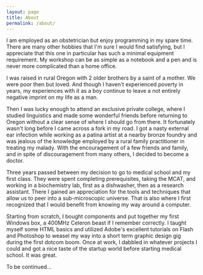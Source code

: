```yaml
---
layout: page
title: About
permalink: /about/
---
```


I am employed as an obstetrician but enjoy programming in my spare time. There are many other hobbies that I'm sure I would find satisfying, but I appreciate that this one in particular has such a minimal equipment requirement. My workshop can be as simple as a notebook and a pen and is never more complicated than a home office.

I was raised in rural Oregon with 2 older brothers by a saint of a mother. We were poor then but loved. And though I haven't experienced poverty in years, my experiences with it as a boy continue to leave a not entirely negative imprint on my life as a man.

Then I was lucky enough to attend an exclusive private college, where I studied linguistics and made some wonderful friends before returning to Oregon without a clear sense of where I should go from there. It fortunately wasn't long before I came across a fork in my road. I got a nasty external ear infection while working as a patina artist at a nearby bronze foundry and was jealous of the knowledge employed by a rural family practitioner in treating my malady. With the encouragement of a few friends and family, and in spite of discouragement from many others, I decided to become a doctor.

Three years passed between my decision to go to medical school and my first class. They were spent completing prerequisites, taking the MCAT, and working in a biochemistry lab, first as a dishwasher, then as a research assistant. There I gained an appreciation for the tools and techniques that allow us to peer into a sub-microscopic universe. That is also where I first recognized that I would benefit from knowing my way around a computer.

Starting from scratch, I bought components and put together my first Windows box, a 400MHz Celeron beast if I remember correctly. I taught myself some HTML basics and utilized Adobe's excellent tutorials on Flash and Photoshop to weasel my way into a short term graphic design gig during the first dotcom boom. Once at work, I dabbled in whatever projects I could and got a nice taste of the startup world before starting medical school. It was great.

To be continued...